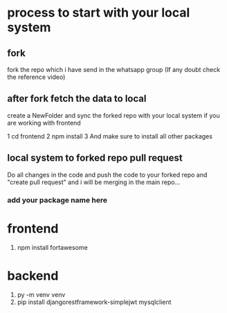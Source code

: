 # process to start with your local system

## fork

fork the repo which i have send in the whatsapp group (If any doubt check the reference video)

## after fork fetch the data to local

create a NewFolder and sync the forked repo with your local system
if you are working with frontend

1 cd frontend
2 npm install
3 And make sure to install all other packages

## local system to forked repo pull request

Do all changes in the code and push the code to your forked repo and "create pull request" and i will be merging in the main repo...

### add your package name here

# frontend

1.  npm install fortawesome

# backend

1. py -m venv venv
2. pip install djangorestframework-simplejwt mysqlclient
